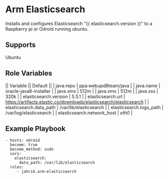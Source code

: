 Arm Elasticsearch
=========

Installs and configures Elasticsearch "{{ elasticsearch.version }}" to a Raspberry pi or Odroid running ubuntu.

Supports
------------

Ubuntu

Role Variables
--------------

|| Variable || Default ||
| java.repo | ppa:webupd8team/java |
| java.name | oracle-java8-installer |
| java.xms | 512m |
| java.xmx | 512m |
| java.xss | 320k |
| elasticsearch.version | 5.5.1 |
| elasticsearch.url | https://artifacts.elastic.co/downloads/elasticsearch/elasticsearch |
| elasticsearch.data_path | /var/lib/elasticsearch |
| elasticsearch.logs_path | /var/log/elasticsearch |
| elasticsearch.network_host | _eth0_ |

Example Playbook
----------------

    - hosts: odroid
      become: true
      become_method: sudo
      vars:
        elasticsearch:
          data_path: /var/lib/elasticsearch
      roles:
         - jahrik.arm-elasticsearch
